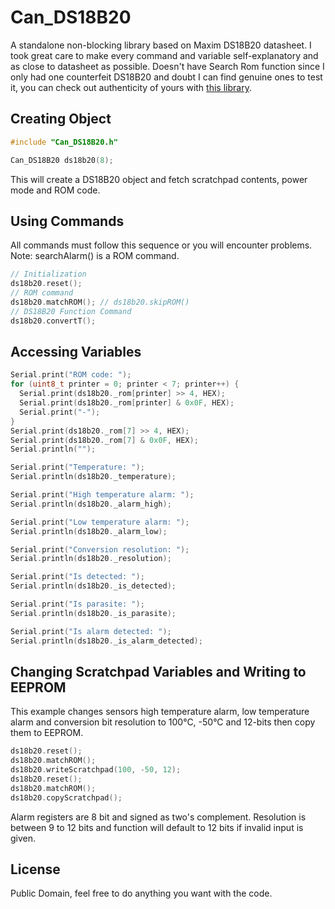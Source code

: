 # Can_DS18B20
A standalone non-blocking library based on Maxim DS18B20 datasheet. I took great care to make every command and variable self-explanatory and as close to datasheet as possible. Doesn't have Search Rom function since I only had one counterfeit DS18B20 and doubt I can find genuine ones to test it, you can check out authenticity of yours with [this library](https://github.com/cpetrich/counterfeit_DS18B20).

## Creating Object
``` c++
#include "Can_DS18B20.h"

Can_DS18B20 ds18b20(8);
```
This will create a DS18B20 object and fetch scratchpad contents, power mode and ROM code. 
## Using Commands
All commands must follow this sequence or you will encounter problems. 
Note: searchAlarm() is a ROM command.
```c++
// Initialization
ds18b20.reset();
// ROM command
ds18b20.matchROM(); // ds18b20.skipROM()
// DS18B20 Function Command
ds18b20.convertT();
```
## Accessing Variables
```c++
Serial.print("ROM code: ");
for (uint8_t printer = 0; printer < 7; printer++) {
  Serial.print(ds18b20._rom[printer] >> 4, HEX);
  Serial.print(ds18b20._rom[printer] & 0x0F, HEX);
  Serial.print("-");
}
Serial.print(ds18b20._rom[7] >> 4, HEX);
Serial.print(ds18b20._rom[7] & 0x0F, HEX);
Serial.println("");

Serial.print("Temperature: ");
Serial.println(ds18b20._temperature);

Serial.print("High temperature alarm: ");
Serial.println(ds18b20._alarm_high);

Serial.print("Low temperature alarm: ");
Serial.println(ds18b20._alarm_low);

Serial.print("Conversion resolution: ");
Serial.println(ds18b20._resolution);

Serial.print("Is detected: ");
Serial.println(ds18b20._is_detected);

Serial.print("Is parasite: ");
Serial.println(ds18b20._is_parasite);

Serial.print("Is alarm detected: ");
Serial.println(ds18b20._is_alarm_detected);
```
## Changing Scratchpad Variables and Writing to EEPROM
This example changes sensors high temperature alarm, low temperature alarm and conversion bit resolution to 100°C, -50°C and 12-bits then copy them to EEPROM.
```c++
ds18b20.reset();
ds18b20.matchROM();
ds18b20.writeScratchpad(100, -50, 12);
ds18b20.reset();
ds18b20.matchROM();
ds18b20.copyScratchpad();
```
Alarm registers are 8 bit and signed as two's complement. Resolution is between 9 to 12 bits and function will default to 12 bits if invalid input is given.

## License
Public Domain, feel free to do anything you want with the code.
